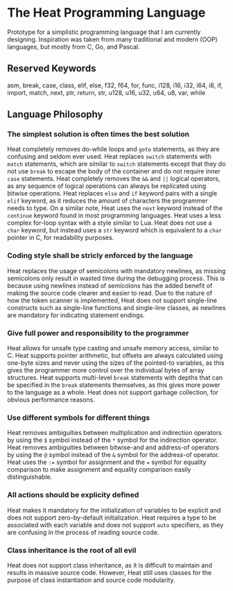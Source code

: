 # The Heat Programming Language
Prototype for a simplistic programming language that I am currently designing. Inspiration was taken from many traditional and modern (OOP) languages, but mostly from C, Go, and Pascal.

## Reserved Keywords
asm, break, case, class, elif, else, f32, f64, for, func, i128, i16, i32, i64, i8, if, import, match, next, ptr, return, str, u128, u16, u32, u64, u8, var, while

## Language Philosophy
### The simplest solution is often times the best solution
Heat completely removes do-while loops and `goto` statements, as they are confusing and seldom ever used. Heat replaces `switch` statements with `match` statements, which are similar to `switch` statements except that they do not use `break` to escape the body of the container and do not require inner `case` statements. Heat completely removes the `&&` and `||` logical operators, as any sequence of logical operations can always be replicated using bitwise operations. Heat replaces `else` and `if` keyword pairs with a single `elif` keyword, as it reduces the amount of characters the programmer needs to type. On a similar note, Heat uses the `next` keyword instead of the `continue` keyword found in most programming languages. Heat uses a less complex for-loop syntax with a style similar to Lua. Heat does not use a `char` keyword, but instead uses a `str` keyword which is equivalent to a `char` pointer in C, for readability purposes.

### Coding style shall be stricly enforced by the language
Heat replaces the usage of semicolons with mandatory newlines, as missing semicolons only result in wasted time during the debugging process. This is because using newlines instead of semicolons has the added benefit of making the source code clearer and easier to read. Due to the nature of how the token scanner is implemented, Heat does not support single-line constructs such as single-line functions and single-line classes, as newlines are mandatory for indicating statement endings.

### Give full power and responsibility to the programmer
Heat allows for unsafe type casting and unsafe memory access, similar to C. Heat supports pointer arithmetic, but offsets are always calculated using one-byte sizes and never using the sizes of the pointed-to variables, as this gives the programmer more control over the individual bytes of array structures. Heat supports multi-level `break` statements with depths that can be specified in the `break` statements themselves, as this gives more power to the language as a whole. Heat does not support garbage collection, for obvious performance reasons.

### Use different symbols for different things
Heat removes ambiguities between multiplication and indirection operators by using the `$` symbol instead of the `*` symbol for the  indirection operator. Heat removes ambiguities between bitwise-and and address-of operators by using the `@` symbol instead of the `&` symbol for the address-of operator. Heat uses the `:=` symbol for assignment and the `=` symbol for equality comparison to make assignment and equality comparison easily distinguishable.

### All actions should be explicity defined
Heat makes it mandatory for the initialization of variables to be explicit and does not support zero-by-default initialization. Heat requires a type to be associated with each variable and does not support `auto` specifiers, as they are confusing in the process of reading source code.

### Class inheritance is the root of all evil
Heat does not support class inheritance, as it is difficult to maintain and results in massive source code. However, Heat still uses classes for the purpose of class instantiation and source code modularity.
